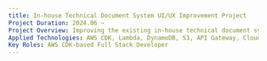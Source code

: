 ```yaml
---
title: In-house Technical Document System UI/UX Improvement Project
Project Duration: 2024.06 ~ 
Project Overview: Improving the existing in-house technical document system by building an AWS cloud-based environment and enhancing search capabilities
Applied Technologies: AWS CDK, Lambda, DynamoDB, S3, API Gateway, CloudFront, SvelteKit
Key Roles: AWS CDK-based Full Stack Developer
---
```

